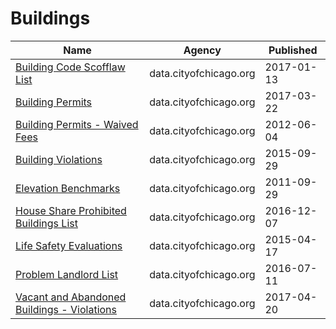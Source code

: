 # Buildings

Name | Agency | Published
---- | ---- | ---------
[Building Code Scofflaw List](../datasets/crg5-4zyp.md) | data.cityofchicago.org | 2017-01-13
[Building Permits](../datasets/ydr8-5enu.md) | data.cityofchicago.org | 2017-03-22
[Building Permits - Waived Fees](../datasets/rfav-vmja.md) | data.cityofchicago.org | 2012-06-04
[Building Violations](../datasets/22u3-xenr.md) | data.cityofchicago.org | 2015-09-29
[Elevation Benchmarks](../datasets/zgvr-7yfd.md) | data.cityofchicago.org | 2011-09-29
[House Share Prohibited Buildings List](../datasets/7bzs-jsyj.md) | data.cityofchicago.org | 2016-12-07
[Life Safety Evaluations](../datasets/qqqh-hgyw.md) | data.cityofchicago.org | 2015-04-17
[Problem Landlord List](../datasets/n5zj-r44u.md) | data.cityofchicago.org | 2016-07-11
[Vacant and Abandoned Buildings - Violations](../datasets/kc9i-wq85.md) | data.cityofchicago.org | 2017-04-20


